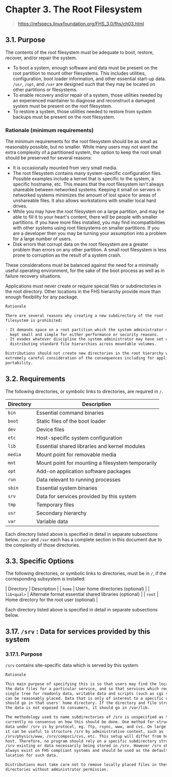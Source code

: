 # Chapter 3. The Root Filesystem

> <https://refspecs.linuxfoundation.org/FHS_3.0/fhs/ch03.html>

## 3.1. Purpose

The contents of the root filesystem must be adequate to boot, restore, recover,
and/or repair the system.

- To boot a system, enough software and data must be present on the root
  partition to mount other filesystems. This includes utilities, configuration,
  boot loader information, and other essential start-up data. `/usr`, `/opt`,
  and `/var` are designed such that they may be located on other partitions or
  filesystems.
- To enable recovery and/or repair of a system, those utilities needed by an
  experienced maintainer to diagnose and reconstruct a damaged system must be
  present on the root filesystem.
- To restore a system, those utilities needed to restore from system backups
  must be present on the root filesystem.

### Rationale (minimum requirements)

The minimum requirements for the root filesystem should be as small as
reasonably possible, but no smaller. While many users may not want the extra
complexity of a partitioned system, the option to keep the root small should be
preserved for several reasons:

- It is occasionally mounted from very small media.
- The root filesystem contains many system-specific configuration files.
  Possible examples include a kernel that is specific to the system, a specific
  hostname, etc. This means that the root filesystem isn't always shareable
  between networked systems. Keeping it small on servers in networked systems
  minimizes the amount of lost space for areas of unshareable files. It also
  allows workstations with smaller local hard drives.
- While you may have the root filesystem on a large partition, and may be able
  to fill it to your heart's content, there will be people with smaller
  partitions. If you have more files installed, you may find incompatibilities
  with other systems using root filesystems on smaller partitions. If you are a
  developer then you may be turning your assumption into a problem for a large
  number of users.
- Disk errors that corrupt data on the root filesystem are a greater problem
  than errors on any other partition. A small root filesystem is less prone to
  corruption as the result of a system crash.

These considerations must be balanced against the need for a minimally useful
operating environment, for the sake of the boot process as well as in failure
recovery situations.

Applications must never create or require special files or subdirectories in
the root directory. Other locations in the FHS hierarchy provide more than
enough flexibility for any package.

```txt
Rationale

There are several reasons why creating a new subdirectory of the root
filesystem is prohibited:

- It demands space on a root partition which the system administrator may want
  kept small and simple for either performance or security reasons.
- It evades whatever discipline the system administrator may have set up for
  distributing standard file hierarchies across mountable volumes.

Distributions should not create new directories in the root hierarchy without
extremely careful consideration of the consequences including for application
portability.
```

## 3.2. Requirements

The following directories, or symbolic links to directories, are required in
`/`.

| Directory | Description |
| - | - |
| `bin` | Essential command binaries |
| `boot` | Static files of the boot loader |
| `dev` | Device files |
| `etc` | Host-specific system configuration |
| `lib` | Essential shared libraries and kernel modules |
| `media` | Mount point for removable media |
| `mnt` | Mount point for mounting a filesystem temporarily |
| `opt` | Add-on application software packages |
| `run` | Data relevant to running processes |
| `sbin` | Essential system binaries |
| `srv` | Data for services provided by this system |
| `tmp` | Temporary files |
| `usr` | Secondary hierarchy |
| `var` | Variable data |

Each directory listed above is specified in detail in separate subsections
below. `/usr` and `/var` each has a complete section in this document due to
the complexity of those directories.

## 3.3. Specific Options

The following directories, or symbolic links to directories, must be in `/`, if
the corresponding subsystem is installed:

| Directory | Description |
| `home` | User home directories (optional) |
| `lib<qual>` | Alternate format essential shared libraries (optional) |
| `root` | Home directory for the root user (optional) |

Each directory listed above is specified in detail in separate subsections
below.

## 3.17. `/srv` : Data for services provided by this system

### 3.17.1. Purpose

`/srv` contains site-specific data which is served by this system.

```txt
Rationale

This main purpose of specifying this is so that users may find the location of
the data files for a particular service, and so that services which require a
single tree for readonly data, writable data and scripts (such as cgi scripts)
can be reasonably placed. Data that is only of interest to a specific user
should go in that users' home directory. If the directory and file structure of
the data is not exposed to consumers, it should go in /var/lib.

The methodology used to name subdirectories of /srv is unspecified as there is
currently no consensus on how this should be done. One method for structuring
data under /srv is by protocol, eg. ftp, rsync, www, and cvs. On large systems
it can be useful to structure /srv by administrative context, such as
/srv/physics/www, /srv/compsci/cvs, etc. This setup will differ from host to
host. Therefore, no program should rely on a specific subdirectory structure of
/srv existing or data necessarily being stored in /srv. However /srv should
always exist on FHS compliant systems and should be used as the default
location for such data.

Distributions must take care not to remove locally placed files in these
directories without administrator permission.
```
